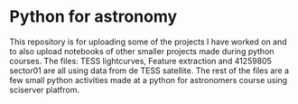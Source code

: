 # Python for astronomy
This repository is for uploading some of the projects I have worked on and to also upload notebooks of other smaller projects made during python courses. The files: TESS lightcurves, Feature extraction and 41259805 sector01 are all using data from de TESS satellite. The rest of the files are a few small python activities made at a python for astronomers course using sciserver platfrom.
